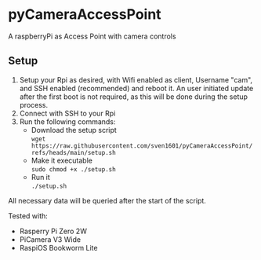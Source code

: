 # pyCameraAccessPoint
 A raspberryPi as Access Point with camera controls

## Setup

1. Setup your Rpi as desired, with Wifi enabled as client, Username "cam", and SSH enabled (recommended) and reboot it.
   An user initiated update after the first boot is not required, as this will be done during the setup process.
2. Connect with SSH to your Rpi
3. Run the following commands:
   - Download the setup script<br>
      `wget https://raw.githubusercontent.com/sven1601/pyCameraAccessPoint/refs/heads/main/setup.sh`
   - Make it executable<br>
      `sudo chmod +x ./setup.sh`
   - Run it<br>
      `./setup.sh`

All necessary data will be queried after the start of the script. 

Tested with:
- Rasperry Pi Zero 2W
- PiCamera V3 Wide
- RaspiOS Bookworm Lite
